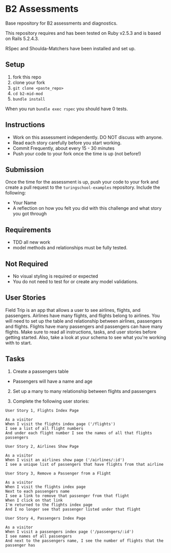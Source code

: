 # B2 Assessments

Base repository for B2 assessments and diagnostics.

This repository requires and has been tested on Ruby v2.5.3 and is based on Rails 5.2.4.3.

RSpec and Shoulda-Matchers have been installed and set up.

## Setup

1. fork this repo
2. clone your fork
3. `git clone <paste_repo>`
4. `cd b2-mid-mod`
5. `bundle install`

When you run `bundle exec rspec` you should have 0 tests.

## Instructions

* Work on this assessment independently. DO NOT discuss with anyone.
* Read each story carefully before you start working.
* Commit Frequently, about every 15 - 30 minutes
* Push your code to your fork once the time is up (not before!)

## Submission

Once the time for the assessment is up, push your code to your fork and create a pull request to the `turingschool-examples` repository. Include the following:

* Your Name
* A reflection on how you felt you did with this challenge and what story you got through

## Requirements

* TDD all new work
* model methods and relationships must be fully tested.

## Not Required

* No visual styling is required or expected
* You do not need to test for or create any model validations.

## User Stories

Field Trip is an app that allows a user to see airlines, flights, and passengers. Airlines have many flights, and flights belong to airlines. You will need to set up the table and relationship between airlines, passengers and flights. Flights have many passengers and passengers can have many flights. Make sure to read all instructions, tasks, and user stories before getting started. Also, take a look at your schema to see what you're working with to start.


## Tasks
1. Create a passengers table
  - Passengers will have a name and age

2. Set up a many to many relationship between flights and passengers

3. Complete the following user stories:


```
User Story 1, Flights Index Page

As a visitor
When I visit the flights index page ('/flights')
I see a list of all flight numbers
And under each flight number I see the names of all that flights passengers
```

```
User Story 2, Airlines Show Page

As a visitor
When I visit an airlines show page ('/airlines/:id')
I see a unique list of passengers that have flights from that airline
```

```
User Story 3, Remove a Passenger from a Flight

As a visitor
When I visit the flights index page
Next to each passengers name
I see a link to remove that passenger from that flight
When I click on that link
I'm returned to the flights index page
And I no longer see that passenger listed under that flight
```

```
User Story 4, Passengers Index Page

As a visitor
When I visit a passengers index page ('/passengers/:id')
I see names of all passengers
And next to the passengers name, I see the number of flights that the passenger has
